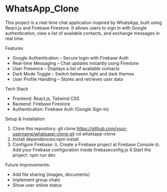 # WhatsApp_Clone
This project is a real-time chat application inspired by WhatsApp, built using React.js and Firebase Firestore. It allows users to sign in with Google authentication, view a list of available contacts, and exchange messages in real time.

Features
* Google Authentication – Secure login with Firebase Auth
* Real-time Messaging – Chat updates instantly using Firestore
* User Presence – Displays a list of available contacts
* Dark Mode Toggle – Switch between light and dark themes
* User Profile Handling – Stores and retrieves user data

Tech Stack
* Frontend: React.js, Tailwind CSS
* Backend: Firebase Firestore
* Authentication: Firebase Auth (Google Sign-In)

Setup & Installation
1. Clone this repository:
  git clone https://github.com/your-username/whatsapp-clone.git
  cd whatsapp-clone
2. Install dependencies:npm install
3.  Configure Firebase:
   i). Create a Firebase project at Firebase Console
   ii). Add your Firebase configuration inside firebaseconfig.js
4.Start the project: npm run dev

Future Improvements:
* Add file sharing (images, documents)
* Implement group chats
* Show user online status



